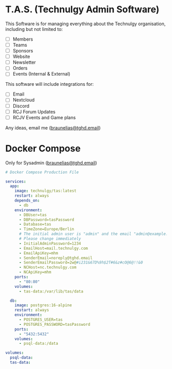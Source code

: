 # T.A.S. (Technulgy Admin Software)

This Software is for managing everything about the Technulgy organisation,
including but not limited to:
 - [ ] Members
 - [ ] Teams
 - [ ] Sponsors
 - [ ] Website
 - [ ] Newsletter
 - [ ] Orders
 - [ ] Events (Internal & External)

This software will include integrations for:
 - [ ] Email
 - [ ] Nextcloud
 - [ ] Discord
 - [ ] RCJ Forum Updates
 - [ ] RCJV Events and Game plans

Any ideas, email me (braunelias@tghd.email)

# Docker Compose
Only for Sysadmin (braunelias@tghd.email)

```yaml
# Docker Compose Production File

services:
  app:
    image: technulgy/tas:latest
    restart: always
    depends_on:
      - db
    environment:
      - DBUser=tas      
      - DBPassword=tasPassword    
      - Database=tas
      - TimeZone=Europe/Berlin 
      # The initial admin user is "admin" and the email "admin@example.com"
      # Please change immediately 
      - InitialAdminPassword=1234     
      - EmailHost=mail.technulgy.com 
      - EmailApiKey=mhm
      - SenderEmail=noreply@tghd.email
      - SenderEmailPassword=2w@#i231&67D%9h$2T#6&z#cO@6@!!&0
      - NCHost=nc.technulgy.com
      - NCApiKey=mhm
    ports:
      - "80:80"
    volumes:
      - tas-data:/var/lib/tas/data

  db:
    image: postgres:16-alpine
    restart: always
    environment:
      - POSTGRES_USER=tas
      - POSTGRES_PASSWORD=tasPassword
    ports:
      - "5432:5432"
    volumes:
      - psql-data:/data

volumes:
  psql-data:
  tas-data:
```